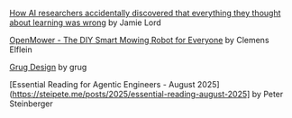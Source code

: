 [How AI researchers accidentally discovered that everything they thought about learning was wrong](https://nearlyright.com/how-ai-researchers-accidentally-discovered-that-everything-they-thought-about-learning-was-wrong/) by Jamie Lord

[OpenMower - The DIY Smart Mowing Robot for Everyone](https://github.com/ClemensElflein/OpenMower) by Clemens Elflein

[Grug Design](https://www.grug.design/know) by grug

[Essential Reading for Agentic Engineers - August 2025](https://steipete.me/posts/2025/essential-reading-august-2025] by Peter Steinberger
